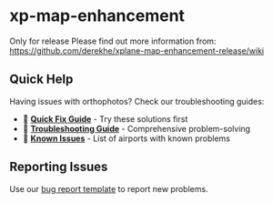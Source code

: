 # xp-map-enhancement
Only for release
Please find out more information from: https://github.com/derekhe/xplane-map-enhancement-release/wiki

## Quick Help

Having issues with orthophotos? Check our troubleshooting guides:

- 🚀 **[Quick Fix Guide](docs/QUICK_FIX.md)** - Try these solutions first
- 🔧 **[Troubleshooting Guide](docs/TROUBLESHOOTING.md)** - Comprehensive problem-solving
- 🐛 **[Known Issues](docs/KNOWN_ISSUES.md)** - List of airports with known problems

## Reporting Issues

Use our [bug report template](https://github.com/derekhe/xplane-map-enhancement-release/issues/new?template=bug_report.md) to report new problems.
